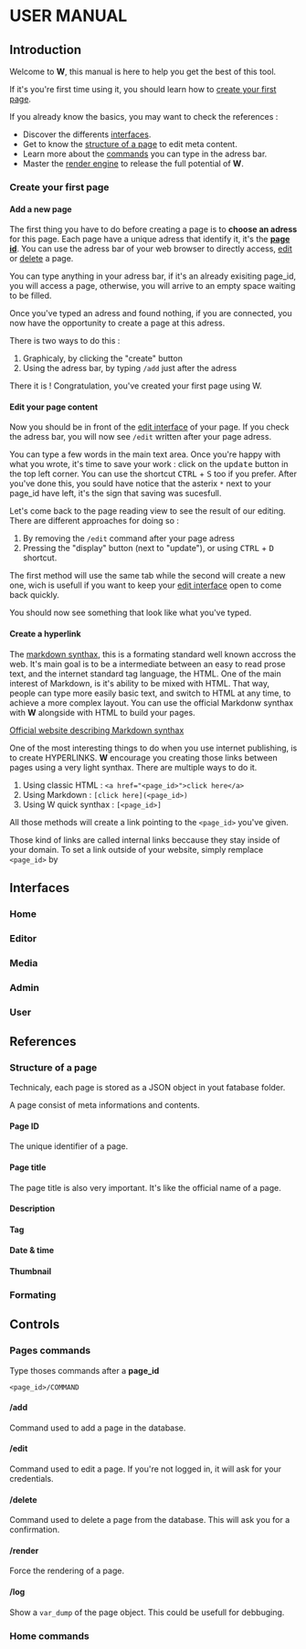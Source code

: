 USER MANUAL
===========

Introduction
------------

Welcome to __W__, this manual is here to help you get the best of this tool.

If it's you're first time using it, you should learn how to [create your first page](#create-your-first-page).

If you already know the basics, you may want to check the references :

- Discover the differents [interfaces](#interfaces).
- Get to know the [structure of a page]() to edit meta content.
- Learn more about the [commands](#commands) you can type in the adress bar.
- Master the [render engine]() to release the full potential of __W__.



### Create your first page

#### Add a new page


The first thing you have to do before creating a page is to **choose an adress** for this page. Each page have a unique adress that identify it, it's the [**page id**](#page-id). You can use the adress bar of your web browser to directly access, [edit](#edit) or [delete](#delete) a page.

You can type anything in your adress bar, if it's an already exisiting page_id, you will access a page, otherwise, you will arrive to an empty space waiting to be filled.

Once you've typed an adress and found nothing, if you are connected, you now have the opportunity to create a page at this adress.

There is two ways to do this :

1. Graphicaly, by clicking the "create" button
2. Using the adress bar, by typing `/add` just after the adress

There it is ! Congratulation, you've created your first page using W.


#### Edit your page content

Now you should be in front of the [edit interface](#editor) of your page. If you check the adress bar, you will now see `/edit` written after your page adress.

You can type a few words in the main text area. Once you're happy with what you wrote, it's time to save your work : click on the <kbd>update</kbd> button in the top left corner. You can use the shortcut <kbd>CTRL</kbd> + <kbd>S</kbd> too if you prefer. After you've done this, you sould have notice that the asterix `*` next to your page_id have left, it's the sign that saving was sucesfull.

Let's come back to the page reading view to see the result of our editing. There are different approaches for doing so :

1. By removing the `/edit` command after your page adress
2. Pressing the "display" button (next to "update"), or using <kbd>CTRL</kbd> + <kbd>D</kbd> shortcut.

The first method will use the same tab while the second will create a new one, wich is usefull if you want to keep your [edit interface](#editor) open to come back quickly.

You should now see something that look like what you've typed.


#### Create a hyperlink


The [markdown synthax](), this is a formating standard well known accross the web. It's main goal is to be a intermediate between an easy to read prose text, and the internet standard tag language, the HTML. One of the main interest of Markdown, is it's ability to be mixed with HTML. That way, people can type more easily basic text, and switch to HTML at any time, to achieve a more complex layout. You can use the official Markdonw synthax with __W__ alongside with HTML to build your pages.

[Official website describing Markdown synthax](https://daringfireball.net/projects/markdown/syntax)

One of the most interesting things to do when you use internet publishing, is to create HYPERLINKS. __W__ encourage you creating those links between pages using a very light synthax. There are multiple ways to do it.

1. Using classic HTML : `<a href="<page_id>">click here</a>`
2. Using Markdown :  `[click here](<page_id>)`
3. Using W quick synthax : `[<page_id>]`

All those methods will create a link pointing to the `<page_id>` you've given.

Those kind of links are called internal links beccause they stay inside of your domain. To set a link outside of your website, simply remplace `<page_id>` by


Interfaces
----------

### Home

### Editor

### Media

### Admin

### User


References
---------


### Structure of a page


Technicaly, each page is stored as a JSON object in yout fatabase folder.

A page consist of meta informations and contents.

#### Page ID

The unique identifier of a page.

#### Page title

The page title is also very important. It's like the official name of a page.

#### Description

#### Tag

#### Date & time

#### Thumbnail



### Formating



Controls
--------




### Pages commands

Type thoses commands after a __page_id__ 

`<page_id>/COMMAND`

#### /add

Command used to add a page in the database.

#### /edit

Command used to edit a page. If you're not logged in, it will ask for your credentials.

#### /delete

Command used to delete a page from the database. This will ask you for a confirmation.

#### /render

Force the rendering of a page.

#### /log

Show a `var_dump` of the page object. This could be usefull for debbuging.


### Home commands
